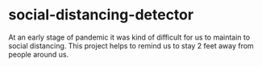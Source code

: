 # social-distancing-detector
At an early stage of pandemic it was kind of difficult for us to maintain to social distancing. This project helps to remind us to stay 2 feet away from people around us. 
